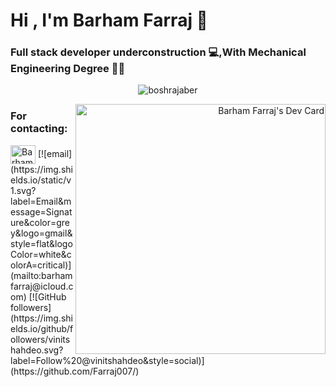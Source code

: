 <h1 align="left">Hi , I'm Barham Farraj 🤝</h1>
<h3 align="left">Full stack developer underconstruction 💻,With Mechanical Engineering Degree 👨‍🔧</h3>

<p align="center"> <img src="https://komarev.com/ghpvc/?username=Farraj007&label=Welcome+Viewer+#&color=red&style=plastic" alt="boshrajaber" /> </p>
<a align="right" href="https://app.daily.dev/BarhamFarraj"><img align="right" src="https://api.daily.dev/devcards/4dd0e3c4097744a5bb2ed15f310def69.png?r=xrm" width="400" alt="Barham Farraj's Dev Card"/></a>
















<h3 >For contacting:</h3>
<div align="space-between">
<a href="https://www.linkedin.com/in/barham-farraj/" target="blank"><img align="center" src="https://raw.githubusercontent.com/rahuldkjain/github-profile-readme-generator/master/src/images/icons/Social/linked-in-alt.svg" alt="Barham Farraj" height="30" width="40" /></a>
[![email](https://img.shields.io/static/v1.svg?label=Email&message=Signature&color=grey&logo=gmail&style=flat&logoColor=white&colorA=critical)](mailto:barhamfarraj@icloud.com)
[![GitHub followers](https://img.shields.io/github/followers/vinitshahdeo.svg?label=Follow%20@vinitshahdeo&style=social)](https://github.com/Farraj007/)  
</div>
